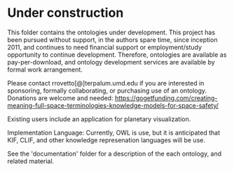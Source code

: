 # Under construction
This folder contains the ontologies under development.
This project has been pursued without support, in the authors spare time, since inception 2011, and continues to need financial support or employment/study opportunity to continue development. Therefore, ontologies are available as pay-per-download, and ontology development services are available by formal work arrangement. 

Please contact rrovetto[@]terpalum.umd.edu if you are interested in sponsoring, formally collaborating, or purchasing use of an ontology.
Donations are welcome and needed: https://gogetfunding.com/creating-meaning-full-space-terminologies-knowledge-models-for-space-safety/

Existing users include an application for planetary visualization.

Implementation Language:
Currently, OWL is use, but it is anticipated that KIF, CLIF, and other knowledge represenation languages will be use.

See the 'documentation' folder for a description of the each ontology, and related material.
